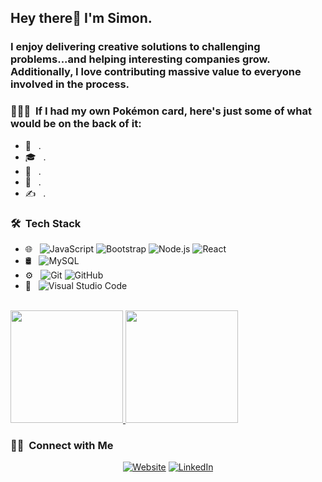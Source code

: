 <h2> Hey there👋 I'm Simon.</h2>
<h3> I enjoy delivering creative solutions to challenging problems...and helping interesting companies grow.  
Additionally, I love contributing massive value to everyone involved in the process.</h3>

<h3> 👨🏻‍💻 &nbsp;If I had my own Pokémon card, here's just some of what would be on the back of it: </h3>

- 🤔 &nbsp; .
- 🎓 &nbsp; .
- 💼 &nbsp; .
- 🌱 &nbsp; .
- ✍️ &nbsp; .

<h3> 🛠 &nbsp;Tech Stack</h3>


- 🌐 &nbsp;
  ![JavaScript](https://img.shields.io/badge/-JavaScript-333333?style=flat&logo=javascript)
  ![Bootstrap](https://img.shields.io/badge/-Bootstrap-333333?style=flat&logo=bootstrap&logoColor=563D7C)
  ![Node.js](https://img.shields.io/badge/-Node.js-333333?style=flat&logo=node.js)
  ![React](https://img.shields.io/badge/-React-333333?style=flat&logo=react)
- 🛢 &nbsp;
  ![MySQL](https://img.shields.io/badge/-MySQL-333333?style=flat&logo=mysql)
- ⚙️ &nbsp;
  ![Git](https://img.shields.io/badge/-Git-333333?style=flat&logo=git)
  ![GitHub](https://img.shields.io/badge/-GitHub-333333?style=flat&logo=github)
- 🔧 &nbsp;
  ![Visual Studio Code](https://img.shields.io/badge/-Visual%20Studio%20Code-333333?style=flat&logo=visual-studio-code&logoColor=007ACC)


<br/>

<a href="https://github.com/simoncheam">
  <img height="180em" src="https://github-readme-stats.vercel.app/api?username=simoncheam&theme=buefy&show_icons=true" />
  <img height="180em" src="https://github-readme-stats.vercel.app/api/top-langs/?username=simoncheam&theme=buefy&layout=compact" />
</a>

<br/>

<h3> 🤝🏻 &nbsp;Connect with Me </h3>

<p align="center">
<a href="https://www.simoncheam.com/"><img alt="Website" src="https://img.shields.io/badge/Website-www.simoncheam.com-blue?style=flat-square&logo=google-chrome"></a>
<a href="https://www.linkedin.com/in/simoncheam/"><img alt="LinkedIn" src="https://img.shields.io/badge/LinkedIn-Simon%20Cheam-blue?style=flat-square&logo=linkedin"></a>


</p>
